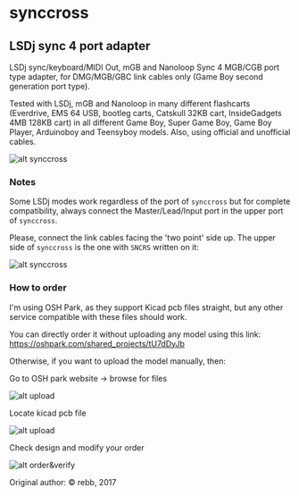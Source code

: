 # synccross
## LSDj sync 4 port adapter
LSDj sync/keyboard/MIDI Out, mGB and Nanoloop Sync 4 MGB/CGB port type adapter, for DMG/MGB/GBC link cables only (Game Boy second generation port type).

Tested with LSDj, mGB and Nanoloop in many different flashcarts (Everdrive, EMS 64 USB, bootleg carts, Catskull 32KB cart, InsideGadgets 4MB 128KB cart) in all different Game Boy, Super Game Boy, Game Boy Player, Arduinoboy and Teensyboy models. Also, using official and unofficial cables.

![alt synccross](https://github.com/lpla/synccross/blob/master/images/synccross.png)


### Notes

Some LSDj modes work regardless of the port of `synccross` but for complete compatibility, always connect the Master/Lead/Input port in the upper port of `synccross`.

Please, connect the link cables facing the 'two point' side up. The upper side of `synccross` is the one with `SNCRS` written on it:

![alt synccross](https://github.com/lpla/synccross/blob/master/images/sncrs.jpg)



### How to order

I'm using OSH Park, as they support Kicad pcb files straight, but any other service compatible with these files should work.

You can directly order it without uploading any model using this link: https://oshpark.com/shared_projects/tU7dDyJb

Otherwise, if you want to upload the model manually, then:

Go to OSH park website -> browse for files

![alt upload](https://github.com/lpla/synccross/blob/master/images/oshpark_browse.png)

Locate kicad pcb file

![alt upload](https://github.com/lpla/synccross/blob/master/images/osh_locatefile.png)

Check design and modify your order

![alt order&verify](https://github.com/lpla/synccross/blob/master/images/verify_board.png
)



Original author: © rebb, 2017
